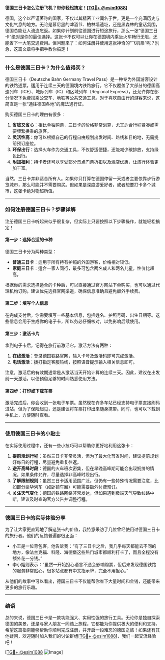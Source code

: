 **德国三日卡怎么注册飞机？带你轻松搞定！[[TG💪+ @esim1088](https://t.me/s/esim1088)]**

德国，这个以严谨著称的国家，不仅以其精密工业闻名于世，更是一个充满历史与文化气息的地方。无论是慕尼黑的啤酒节、柏林墙遗址，还是黑森林的童话氛围，德国总能让人流连忘返。如果你计划前往德国进行短途旅行，那么一张“德国三日卡”绝对是你的最佳选择。这张卡不仅可以让你在德国境内乘坐火车畅行无阻，还能省下一大笔交通费用。但问题来了：如何注册并使用这张神奇的“飞机票”呢？别急，这篇文章将手把手教你搞定！

---

### **什么是德国三日卡？为什么值得买？**

德国三日卡（Deutsche Bahn Germany Travel Pass）是一种专为外国游客设计的铁路通票，适用于连续三天的德国境内铁路旅行。它不仅覆盖了大部分的德国高速列车（ICE）、城际列车（IC）和区域列车（Regional Express），还允许你在部分情况下免费搭乘公交车、地铁等公共交通工具。对于喜欢自由行的游客来说，这简直是一张“通往德国各地”的魔法通行证。

购买德国三日卡的理由有很多：

1. **省钱又省心**：相比单独购票，三日卡的价格非常划算，尤其适合行程紧凑或需要频繁换乘的旅客。
2. **灵活性高**：你可以根据自己的行程自由规划出发时间、路线和目的地，无需提前预订座位。
3. **环保出行**：选择火车作为交通工具，不仅舒适便捷，还能减少碳排放，支持绿色出行。
4. **附加福利**：持卡者还可以享受部分景点门票折扣以及酒店优惠，让旅行体验更加丰富。

当然，三日卡并非适合所有人。如果你只打算在德国停留一天或者主要依靠步行游览城市，那么可能并不需要购买。但如果是深度游爱好者，或者想要打卡多个城市，这张卡绝对物超所值。

---

### **如何注册德国三日卡？步骤详解**

注册德国三日卡听起来似乎很复杂，但实际上只要按照以下步骤操作，就能轻松搞定！

#### **第一步：选择合适的卡种**
德国三日卡分为两种类型：
- **普通三日卡**：适用于所有持有护照的外国游客，价格相对较低。
- **家庭三日卡**：适合一家人同行，最多可包含两名成人和两名儿童，性价比超高。

根据你的需求选择适合的卡种后，可以直接通过官方网站下单购买，也可以通过代理机构订购。建议优先选择官网渠道，确保信息准确且避免额外手续费。

#### **第二步：填写个人信息**
在完成支付后，你需要填写一些基本信息，包括姓名、护照号码、出生日期等。这些信息会用于生成你的电子卡，所以务必仔细核对，以免影响后续使用。

#### **第三步：激活卡片**
拿到电子卡后，记得在旅行前激活它。激活方法有两种：
1. **在线激活**：登录德国铁路官网，输入卡号及激活码即可完成激活。
2. **电话激活**：拨打指定客服热线，按照语音提示输入相关信息即可。

注意，激活后的有效期通常是从激活当天开始计算的连续三天。因此，建议在出发前一天激活，以便预留足够的时间熟悉使用方法。

#### **第四步：打印或下载车票**
激活完成后，你会收到一张电子车票。虽然现在许多车站已经支持电子票直接刷码进站，但为了保险起见，还是建议将车票打印出来随身携带。同时，也可以下载到手机上，方便随时查看。

---

### **使用德国三日卡的小贴士**

在实际使用过程中，还有一些小技巧可以帮助你更好地利用这张卡：

1. **提前规划行程**：虽然三日卡非常灵活，但为了最大化节省时间，建议提前规划好每日的行程，尽量避免重复往返。
2. **避开高峰时段**：德国的火车班次密集，但在早晚高峰期可能会出现拥挤的情况。如果条件允许，尽量选择非高峰时段出行。
3. **了解限制规则**：虽然三日卡适用范围广泛，但仍有一些特殊情况需要注意，比如部分豪华列车（如卧铺车厢）可能需要额外付费预订。
4. **关注天气变化**：德国的铁路网络非常发达，但如果遇到极端天气导致线路中断，建议及时查询官方公告并调整行程。

---

### **德国三日卡的实际体验分享**

为了让大家更直观地了解这张卡的价值，我特意采访了几位曾经使用过德国三日卡的旅行者。他们的反馈普遍都很正面：

- 小王是一位背包客，他告诉我：“有了三日卡之后，我几乎每天都能去不同的地方，像法兰克福、科隆、海德堡这些热门城市都顺利打卡了，而且全程没有额外花一分钱。”
- 李小姐则表示：“虽然一开始担心语言不通会影响购票，但后来发现德国铁路的服务非常贴心，很多站点都有中文指示牌，完全不用担心。”

从他们的故事中可以看出，德国三日卡不仅能帮你省下大量时间和金钱，还能带来更多的旅行乐趣。

---

### **结语**

总的来说，德国三日卡是一款功能强大、实用性强的旅行工具。无论你是独自探索德国的美景，还是与家人朋友一同踏上旅程，它都能为你提供极大的便利和支持。希望这篇指南能够帮助你顺利完成注册，并开启一段难忘的德国之旅！如果还有其他疑问，欢迎随时加入我们的讨论群组[[TG💪+ @esim1088](https://t.me/s/esim1088)]，我们一起交流经验吧！

[[TG💪+ @esim1088](https://t.me/s/esim1088) ![Image](https://i.postimg.cc/4NQfJmqS/Snipaste-2025-05-13-00-14-12.png)]
